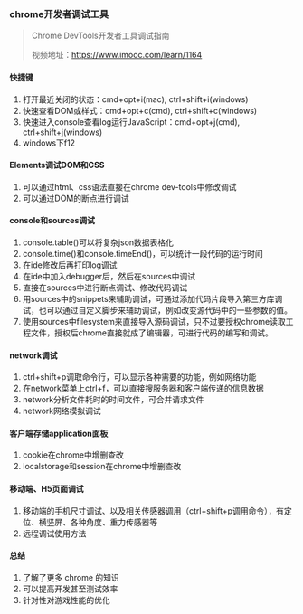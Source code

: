 ### chrome开发者调试工具

> Chrome DevTools开发者工具调试指南
>
> 视频地址：https://www.imooc.com/learn/1164

#### 快捷键

1. 打开最近关闭的状态：cmd+opt+i(mac), ctrl+shift+i(windows)
2. 快速查看DOM或样式：cmd+opt+c(cmd), ctrl+shift+c(windows)
3. 快速进入console查看log运行JavaScript：cmd+opt+j(cmd), ctrl+shift+j(windows)
4. windows下f12

#### Elements调试DOM和CSS

1. 可以通过html、css语法直接在chrome dev-tools中修改调试
2. 可以通过DOM的断点进行调试

#### console和sources调试

1. console.table()可以将复杂json数据表格化
2. console.time()和console.timeEnd()，可以统计一段代码的运行时间
3. 在ide修改后再打印log调试
4. 在ide中加入debugger后，然后在sources中调试
5. 直接在sources中进行断点调试、修改代码调试
6. 用sources中的snippets来辅助调试，可通过添加代码片段导入第三方库调试，也可以通过自定义脚步来辅助调试，例如改变源代码中的一些参数的值。
7. 使用sources中filesystem来直接导入源码调试，只不过要授权chrome读取工程文件，授权后chrome直接就成了编辑器，可进行代码的编写和调试。

#### network调试

1. ctrl+shift+p调取命令行，可以显示各种需要的功能，例如网络功能
2. 在network菜单上ctrl+f，可以直接搜服务器和客户端传递的信息数据
3. network分析文件耗时的时间文件，可合并请求文件
4. network网络模拟调试

#### 客户端存储application面板

1. cookie在chrome中增删查改
2. localstorage和session在chrome中增删查改

#### 移动端、H5页面调试

1. 移动端的手机尺寸调试、以及相关传感器调用（ctrl+shift+p调用命令），有定位、横竖屏、各种角度、重力传感器等
2. 远程调试使用方法

#### 总结

1. 了解了更多 chrome 的知识
2. 可以提高开发甚至测试效率
3. 针对性对游戏性能的优化
